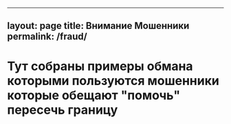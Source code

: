 
---
layout: page
title: Внимание Мошенники
permalink: /fraud/
---

# Тут собраны примеры обмана которыми пользуются мошенники которые обещают "помочь" пересечь границу 
